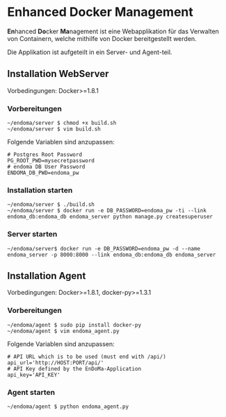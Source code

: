 # Enhanced Docker Management

**En**hanced **Do**cker **Ma**nagement ist eine Webapplikation für das Verwalten von Containern, welche mithilfe von Docker bereitgestellt werden.

Die Applikation ist aufgeteilt in ein Server- und Agent-teil.

## Installation WebServer

Vorbedingungen: Docker>=1.8.1

### Vorbereitungen

```
~/endoma/server $ chmod +x build.sh
~/endoma/server $ vim build.sh
```
Folgende Variablen sind anzupassen:
```
# Postgres Root Password
PG_ROOT_PWD=mysecretpassword
# endoma DB User Password
ENDOMA_DB_PWD=endoma_pw
```
### Installation starten
```
~/endoma/server $ ./build.sh
~/endoma/server $ docker run -e DB_PASSWORD=endoma_pw -ti --link endoma_db:endoma_db endoma_server python manage.py createsuperuser
```

### Server starten

```
~/endoma/server$ docker run -e DB_PASSWORD=endoma_pw -d --name endoma_server -p 8000:8000 --link endoma_db:endoma_db endoma_server
```

## Installation Agent

Vorbedingungen: Docker>=1.8.1, docker-py>=1.3.1


### Vorbereitungen

```
~/endoma/agent $ sudo pip install docker-py
~/endoma/agent $ vim endoma_agent.py
```

Folgende Variablen sind anzupassen:

```
# API URL which is to be used (must end with /api/)
api_url='http://HOST:PORT/api/'
# API Key defined by the EnDoMa-Application
api_key='API_KEY'
```

### Agent starten

```
~/endoma/agent $ python endoma_agent.py
```
